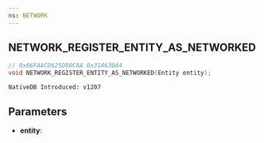 ```yaml
---
ns: NETWORK
---
```

## NETWORK_REGISTER_ENTITY_AS_NETWORKED

```c
// 0x06FAACD625D80CAA 0x31A630A4
void NETWORK_REGISTER_ENTITY_AS_NETWORKED(Entity entity);
```

```
NativeDB Introduced: v1207
```

## Parameters
* **entity**:
